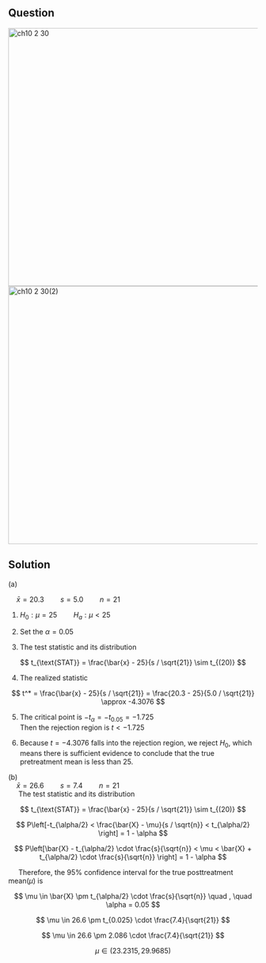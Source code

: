 ## Question 
<img width="520" alt="ch10 2 30" src="https://github.com/user-attachments/assets/69773fe9-8c3e-4145-aef6-6e26c7ee77c1" /> 

<br>

<img width="520" alt="ch10 2 30(2)" src="https://github.com/user-attachments/assets/a0986150-5bac-4556-a629-cc3dfe48677f" />

## Solution
(a)  

$\quad \bar{x} = 20.3 \quad  \quad s = 5.0 \quad  \quad n = 21$  
  
1. $H_0: \mu = 25 \quad \quad H_a: \mu < 25$

2. Set the $\alpha = 0.05$

3. The test statistic and its distribution  

$$
t_{\text{STAT}} = \frac{\bar{x} - 25}{s / \sqrt{21}} \sim t_{(20)}
$$

4. The realized statistic

$$
t^* = \frac{\bar{x} - 25}{s / \sqrt{21}} = \frac{20.3 - 25}{5.0 / \sqrt{21}} \approx -4.3076
$$

5. The critical point is $-t_{\alpha} = -t_{0.05} = -1.725$  
   Then the rejection region is $t < -1.725$

6. Because $t=-4.3076$ falls into the rejection region, we reject $H_0$, which means there is sufficient evidence to conclude that the true pretreatment mean is less than 25.
  
(b)  
$\quad \bar{x} = 26.6 \quad  \quad s = 7.4 \quad  \quad n = 21$  
$\quad$ The test statistic and its distribution  

$$
t_{\text{STAT}} = \frac{\bar{x} - 25}{s / \sqrt{21}} \sim t_{(20)}
$$

$$
P\left[-t_{\alpha/2} < \frac{\bar{X} - \mu}{s / \sqrt{n}} < t_{\alpha/2} \right] = 1 - \alpha
$$

$$
P\left[\bar{X} - t_{\alpha/2} \cdot \frac{s}{\sqrt{n}} < \mu < \bar{X} + t_{\alpha/2} \cdot \frac{s}{\sqrt{n}} \right] = 1 - \alpha
$$

$\quad$ Therefore, the 95% confidence interval for the true posttreatment mean($\mu$) is 

$$
\mu \in \bar{X} \pm t_{\alpha/2} \cdot \frac{s}{\sqrt{n}} \quad , \quad \alpha = 0.05
$$

$$
\mu \in 26.6 \pm t_{0.025} \cdot \frac{7.4}{\sqrt{21}}
$$

$$
\mu \in 26.6 \pm 2.086 \cdot \frac{7.4}{\sqrt{21}}
$$

$$
\mu \in (23.2315,29.9685)
$$

     

